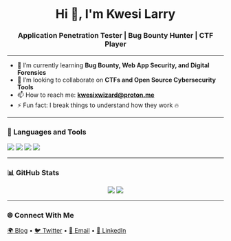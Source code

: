 <h1 align="center">Hi 👋, I'm Kwesi Larry</h1>
<h3 align="center"> Application Penetration Tester | Bug Bounty Hunter | CTF Player</h3>


---

- 🌱 I’m currently learning **Bug Bounty, Web App Security, and Digital Forensics**
- 👯 I’m looking to collaborate on **CTFs and Open Source Cybersecurity Tools**
- 📫 How to reach me: **kwesixwizard@proton.me**
- ⚡ Fun fact: I break things to understand how they work 🔥

---


### 🧰 Languages and Tools

<p align="left">
  <img src="https://img.shields.io/badge/-Python-3776AB?style=for-the-badge&logo=python&logoColor=white" />
  <img src="https://img.shields.io/badge/-Bash-4EAA25?style=for-the-badge&logo=gnu-bash&logoColor=white" />
  <img src="https://img.shields.io/badge/-Linux-FCC624?style=for-the-badge&logo=linux&logoColor=black" />
  <img src="https://img.shields.io/badge/-Kali%20Linux-557C94?style=for-the-badge&logo=kalilinux&logoColor=white" />
</p>

---

### 📊 GitHub Stats

<p align="center">
  <img src="https://github-readme-stats.vercel.app/api?username=kwesilarry1&show_icons=true&theme=tokyonight" />
  <img src="https://streak-stats.demolab.com?user=kwesilarry1&theme=tokyonight&hide_border=true" />
</p>

---

### 🌐 Connect With Me

<p align="left">
  <a href="https://yourwebshttps://kwesilarry1.github.io/" target="blank">🌍 Blog</a> •
  <a href="https://twitter.com/okxwizard target="blank">🐦 Twitter</a> •
  <a href="mailto:kwesizwizard@proton.me">📧 Email</a> •
  <a href="https://linkedin.com/in/appiahbismark" target="blank">💼 LinkedIn</a>
</p>
